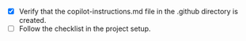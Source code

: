 - [x] Verify that the copilot-instructions.md file in the .github directory is created.
- [ ] Follow the checklist in the project setup.